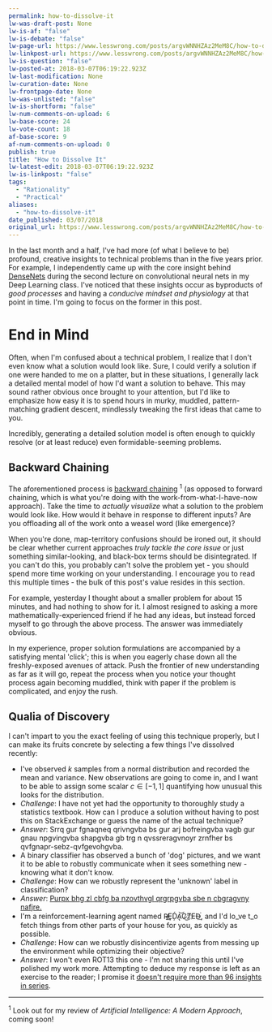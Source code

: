 ```yaml
---
permalink: how-to-dissolve-it
lw-was-draft-post: None
lw-is-af: "false"
lw-is-debate: "false"
lw-page-url: https://www.lesswrong.com/posts/argvWNNHZAz2MeM8C/how-to-dissolve-it
lw-linkpost-url: https://www.lesswrong.com/posts/argvWNNHZAz2MeM8C/how-to-dissolve-it
lw-is-question: "false"
lw-posted-at: 2018-03-07T06:19:22.923Z
lw-last-modification: None
lw-curation-date: None
lw-frontpage-date: None
lw-was-unlisted: "false"
lw-is-shortform: "false"
lw-num-comments-on-upload: 6
lw-base-score: 24
lw-vote-count: 18
af-base-score: 9
af-num-comments-on-upload: 0
publish: true
title: "How to Dissolve It"
lw-latest-edit: 2018-03-07T06:19:22.923Z
lw-is-linkpost: "false"
tags: 
  - "Rationality"
  - "Practical"
aliases: 
  - "how-to-dissolve-it"
date_published: 03/07/2018
original_url: https://www.lesswrong.com/posts/argvWNNHZAz2MeM8C/how-to-dissolve-it
---
```

In the last month and a half, I've had more (of what I believe to be) profound, creative insights to technical problems than in the five years prior. For example, I independently came up with the core insight behind [DenseNets](https://arxiv.org/abs/1608.06993) during the second lecture on convolutional neural nets in my Deep Learning class. I've noticed that these insights occur as byproducts of _good processes_ and having a _conducive mindset and physiology_ at that point in time. I'm going to focus on the former in this post.

# End in Mind

Often, when I'm confused about a technical problem, I realize that I don't even know what a solution would look like. Sure, I could verify a solution if one were handed to me on a platter, but in these situations, I generally lack a detailed mental model of how I'd want a solution to behave. This may sound rather obvious once brought to your attention, but I'd like to emphasize how easy it is to spend hours in murky, muddled, pattern-matching gradient descent, mindlessly tweaking the first ideas that came to you.

Incredibly, generating a detailed solution model is often enough to quickly resolve (or at least reduce) even formidable-seeming problems.

## Backward Chaining

The aforementioned process is [backward chaining](https://en.wikipedia.org/wiki/Backward_chaining) $^1$ (as opposed to forward chaining, which is what you're doing with the work-from-what-I-have-now approach). Take the time to _actually visualize_ what a solution to the problem would look like. How would it behave in response to different inputs? Are you offloading all of the work onto a weasel word (like emergence)?

When you're done, map-territory confusions should be ironed out, it should be clear whether current approaches _truly_ _tackle the core issue_ or just something similar-looking, and black-box terms should be disintegrated. If you can't do this, you probably can't solve the problem yet - you should spend more time working on your understanding. I encourage you to read this multiple times - the bulk of this post's value resides in this section.

For example, yesterday I thought about a smaller problem for about 15 minutes, and had nothing to show for it. I almost resigned to asking a more mathematically-experienced friend if he had any ideas, but instead forced myself to go through the above process. The answer was immediately obvious.

In my experience, proper solution formulations are accompanied by a satisfying mental 'click'; this is when you eagerly chase down all the freshly-exposed avenues of attack. Push the frontier of new understanding as far as it will go, repeat the process when you notice your thought process again becoming muddled, think with paper if the problem is complicated, and enjoy the rush.

## Qualia of Discovery

I can't impart to you the exact feeling of using this technique properly, but I can make its fruits concrete by selecting a few things I've dissolved recently:
*   I've observed  $k$ samples from a normal distribution and recorded the mean and variance. New observations are going to come in, and I want to be able to assign some scalar  $c \in [-1,1]$ quantifying how unusual this looks for the distribution.
*   _Challenge_: I have not yet had the opportunity to thoroughly study a statistics textbook. How can I produce a solution without having to post this on StackExchange or guess the name of the actual technique?
*   _Answer_: Srrq gur fgnaqneq qrivngvba bs gur arj bofreingvba vagb gur gnau npgvingvba shapgvba gb trg n qvssreragvnoyr zrnfher bs qvfgnapr-sebz-qvfgevohgvba.
*   A binary classifier has observed a bunch of 'dog' pictures, and we want it to be able to robustly communicate when it sees something new - knowing what it don't know.
*   _Challenge_: How can we robustly represent the 'unknown' label in classification?
*   _Answer_: [Purpx bhg zl cbfg ba nzovthvgl qrgrpgvba sbe n cbgragvny nafjre.](/ambiguity-detection)
*   I'm a reinforcement-learning agent named R̸̵̕Ȩ͟Ḑ́A͝͏̢C̷͜T̸҉E͘D̶͘͟, and I'd lo_ve t_o fetch things from other parts of your house for you, as quickly as possible.
*   _Challenge_: How can we robustly disincentivize agents from messing up the environment while optimizing their objective?
*   _Answer_: I won't even ROT13 this one - I'm not sharing this until I've polished my work more. Attempting to deduce my response is left as an exercise to the reader; I promise it [doesn't require more than 96 insights in series](http://lesswrong.com/lw/q9/the_failures_of_eld_science/).

<hr/>


 $^1$ Look out for my review of _Artificial Intelligence: A Modern Approach_, coming soon!